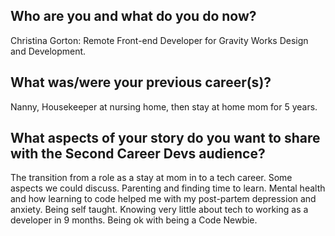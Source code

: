 ## Who are you and what do you do now?

Christina Gorton: Remote Front-end Developer for Gravity Works Design and Development.

## What was/were your previous career(s)?

Nanny, Housekeeper at nursing home, then stay at home mom for 5 years.

## What aspects of your story do you want to share with the Second Career Devs audience?
The transition from a role as a stay at mom in to a tech career. Some aspects we could discuss. 
Parenting and finding time to learn.
Mental health and how learning to code helped me with my post-partem depression and anxiety. 
Being self taught. 
Knowing very little about tech to working as a developer in 9 months. 
Being ok with being a Code Newbie. 





